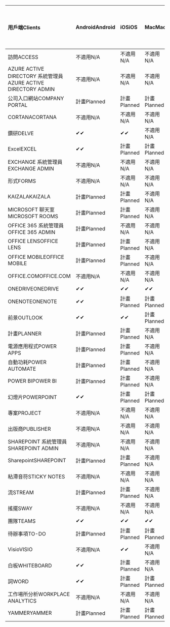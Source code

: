 <!-- This file is generated automatically. Changes made to this file will be overwritten.-->
|<span data-ttu-id="def69-101">用戶端</span><span class="sxs-lookup"><span data-stu-id="def69-101">Clients</span></span>|<span data-ttu-id="def69-102">Android</span><span class="sxs-lookup"><span data-stu-id="def69-102">Android</span></span>|<span data-ttu-id="def69-103">iOS</span><span class="sxs-lookup"><span data-stu-id="def69-103">iOS</span></span>|<span data-ttu-id="def69-104">Mac</span><span class="sxs-lookup"><span data-stu-id="def69-104">Mac</span></span>|<span data-ttu-id="def69-105">Windows 10</span><span class="sxs-lookup"><span data-stu-id="def69-105">Windows 10</span></span><br><span data-ttu-id="def69-106">桌上型電腦</span><span class="sxs-lookup"><span data-stu-id="def69-106">Desktop</span></span>|<span data-ttu-id="def69-107">Windows 10</span><span class="sxs-lookup"><span data-stu-id="def69-107">Windows 10</span></span><br><span data-ttu-id="def69-108">新式應用程式</span><span class="sxs-lookup"><span data-stu-id="def69-108">Modern Apps</span></span>|
|:-|:-|:-|:-|:-|:-|
|<span data-ttu-id="def69-109">訪問</span><span class="sxs-lookup"><span data-stu-id="def69-109">ACCESS</span></span>|<span data-ttu-id="def69-110">不適用</span><span class="sxs-lookup"><span data-stu-id="def69-110">N/A</span></span>|<span data-ttu-id="def69-111">不適用</span><span class="sxs-lookup"><span data-stu-id="def69-111">N/A</span></span>|<span data-ttu-id="def69-112">不適用</span><span class="sxs-lookup"><span data-stu-id="def69-112">N/A</span></span>|<span data-ttu-id="def69-113">計畫</span><span class="sxs-lookup"><span data-stu-id="def69-113">Planned</span></span>|<span data-ttu-id="def69-114">不適用</span><span class="sxs-lookup"><span data-stu-id="def69-114">N/A</span></span>|
|<span data-ttu-id="def69-115">AZURE ACTIVE DIRECTORY 系統管理員</span><span class="sxs-lookup"><span data-stu-id="def69-115">AZURE ACTIVE DIRECTORY ADMIN</span></span>|<span data-ttu-id="def69-116">不適用</span><span class="sxs-lookup"><span data-stu-id="def69-116">N/A</span></span>|<span data-ttu-id="def69-117">不適用</span><span class="sxs-lookup"><span data-stu-id="def69-117">N/A</span></span>|<span data-ttu-id="def69-118">不適用</span><span class="sxs-lookup"><span data-stu-id="def69-118">N/A</span></span>|<span data-ttu-id="def69-119">計畫</span><span class="sxs-lookup"><span data-stu-id="def69-119">Planned</span></span>|<span data-ttu-id="def69-120">不適用</span><span class="sxs-lookup"><span data-stu-id="def69-120">N/A</span></span>|
|<span data-ttu-id="def69-121">公司入口網站</span><span class="sxs-lookup"><span data-stu-id="def69-121">COMPANY PORTAL</span></span>|<span data-ttu-id="def69-122">計畫</span><span class="sxs-lookup"><span data-stu-id="def69-122">Planned</span></span>|<span data-ttu-id="def69-123">計畫</span><span class="sxs-lookup"><span data-stu-id="def69-123">Planned</span></span>|<span data-ttu-id="def69-124">計畫</span><span class="sxs-lookup"><span data-stu-id="def69-124">Planned</span></span>|<span data-ttu-id="def69-125">不適用</span><span class="sxs-lookup"><span data-stu-id="def69-125">N/A</span></span>|<span data-ttu-id="def69-126">計畫</span><span class="sxs-lookup"><span data-stu-id="def69-126">Planned</span></span>|
|<span data-ttu-id="def69-127">CORTANA</span><span class="sxs-lookup"><span data-stu-id="def69-127">CORTANA</span></span>|<span data-ttu-id="def69-128">不適用</span><span class="sxs-lookup"><span data-stu-id="def69-128">N/A</span></span>|<span data-ttu-id="def69-129">不適用</span><span class="sxs-lookup"><span data-stu-id="def69-129">N/A</span></span>|<span data-ttu-id="def69-130">不適用</span><span class="sxs-lookup"><span data-stu-id="def69-130">N/A</span></span>|<span data-ttu-id="def69-131">不適用</span><span class="sxs-lookup"><span data-stu-id="def69-131">N/A</span></span>|<span data-ttu-id="def69-132">計畫</span><span class="sxs-lookup"><span data-stu-id="def69-132">Planned</span></span>|
|<span data-ttu-id="def69-133">鑽研</span><span class="sxs-lookup"><span data-stu-id="def69-133">DELVE</span></span>|<span data-ttu-id="def69-134">✔</span><span class="sxs-lookup"><span data-stu-id="def69-134">✔</span></span>|<span data-ttu-id="def69-135">✔</span><span class="sxs-lookup"><span data-stu-id="def69-135">✔</span></span>|<span data-ttu-id="def69-136">不適用</span><span class="sxs-lookup"><span data-stu-id="def69-136">N/A</span></span>|<span data-ttu-id="def69-137">不適用</span><span class="sxs-lookup"><span data-stu-id="def69-137">N/A</span></span>|<span data-ttu-id="def69-138">不適用</span><span class="sxs-lookup"><span data-stu-id="def69-138">N/A</span></span>|
|<span data-ttu-id="def69-139">Excel</span><span class="sxs-lookup"><span data-stu-id="def69-139">EXCEL</span></span>|<span data-ttu-id="def69-140">✔</span><span class="sxs-lookup"><span data-stu-id="def69-140">✔</span></span>|<span data-ttu-id="def69-141">計畫</span><span class="sxs-lookup"><span data-stu-id="def69-141">Planned</span></span>|<span data-ttu-id="def69-142">計畫</span><span class="sxs-lookup"><span data-stu-id="def69-142">Planned</span></span>|<span data-ttu-id="def69-143">計畫</span><span class="sxs-lookup"><span data-stu-id="def69-143">Planned</span></span>|<span data-ttu-id="def69-144">不適用</span><span class="sxs-lookup"><span data-stu-id="def69-144">N/A</span></span>|
|<span data-ttu-id="def69-145">EXCHANGE 系統管理員</span><span class="sxs-lookup"><span data-stu-id="def69-145">EXCHANGE ADMIN</span></span>|<span data-ttu-id="def69-146">不適用</span><span class="sxs-lookup"><span data-stu-id="def69-146">N/A</span></span>|<span data-ttu-id="def69-147">不適用</span><span class="sxs-lookup"><span data-stu-id="def69-147">N/A</span></span>|<span data-ttu-id="def69-148">不適用</span><span class="sxs-lookup"><span data-stu-id="def69-148">N/A</span></span>|<span data-ttu-id="def69-149">✔</span><span class="sxs-lookup"><span data-stu-id="def69-149">✔</span></span>|<span data-ttu-id="def69-150">不適用</span><span class="sxs-lookup"><span data-stu-id="def69-150">N/A</span></span>|
|<span data-ttu-id="def69-151">形式</span><span class="sxs-lookup"><span data-stu-id="def69-151">FORMS</span></span>|<span data-ttu-id="def69-152">不適用</span><span class="sxs-lookup"><span data-stu-id="def69-152">N/A</span></span>|<span data-ttu-id="def69-153">不適用</span><span class="sxs-lookup"><span data-stu-id="def69-153">N/A</span></span>|<span data-ttu-id="def69-154">不適用</span><span class="sxs-lookup"><span data-stu-id="def69-154">N/A</span></span>|<span data-ttu-id="def69-155">不適用</span><span class="sxs-lookup"><span data-stu-id="def69-155">N/A</span></span>|<span data-ttu-id="def69-156">不適用</span><span class="sxs-lookup"><span data-stu-id="def69-156">N/A</span></span>|
|<span data-ttu-id="def69-157">KAIZALA</span><span class="sxs-lookup"><span data-stu-id="def69-157">KAIZALA</span></span>|<span data-ttu-id="def69-158">計畫</span><span class="sxs-lookup"><span data-stu-id="def69-158">Planned</span></span>|<span data-ttu-id="def69-159">計畫</span><span class="sxs-lookup"><span data-stu-id="def69-159">Planned</span></span>|<span data-ttu-id="def69-160">不適用</span><span class="sxs-lookup"><span data-stu-id="def69-160">N/A</span></span>|<span data-ttu-id="def69-161">不適用</span><span class="sxs-lookup"><span data-stu-id="def69-161">N/A</span></span>|<span data-ttu-id="def69-162">不適用</span><span class="sxs-lookup"><span data-stu-id="def69-162">N/A</span></span>|
|<span data-ttu-id="def69-163">MICROSOFT 聊天室</span><span class="sxs-lookup"><span data-stu-id="def69-163">MICROSOFT ROOMS</span></span>|<span data-ttu-id="def69-164">計畫</span><span class="sxs-lookup"><span data-stu-id="def69-164">Planned</span></span>|<span data-ttu-id="def69-165">計畫</span><span class="sxs-lookup"><span data-stu-id="def69-165">Planned</span></span>|<span data-ttu-id="def69-166">不適用</span><span class="sxs-lookup"><span data-stu-id="def69-166">N/A</span></span>|<span data-ttu-id="def69-167">不適用</span><span class="sxs-lookup"><span data-stu-id="def69-167">N/A</span></span>|<span data-ttu-id="def69-168">不適用</span><span class="sxs-lookup"><span data-stu-id="def69-168">N/A</span></span>|
|<span data-ttu-id="def69-169">OFFICE 365 系統管理員</span><span class="sxs-lookup"><span data-stu-id="def69-169">OFFICE 365 ADMIN</span></span>|<span data-ttu-id="def69-170">計畫</span><span class="sxs-lookup"><span data-stu-id="def69-170">Planned</span></span>|<span data-ttu-id="def69-171">不適用</span><span class="sxs-lookup"><span data-stu-id="def69-171">N/A</span></span>|<span data-ttu-id="def69-172">不適用</span><span class="sxs-lookup"><span data-stu-id="def69-172">N/A</span></span>|<span data-ttu-id="def69-173">不適用</span><span class="sxs-lookup"><span data-stu-id="def69-173">N/A</span></span>|<span data-ttu-id="def69-174">不適用</span><span class="sxs-lookup"><span data-stu-id="def69-174">N/A</span></span>|
|<span data-ttu-id="def69-175">OFFICE LENS</span><span class="sxs-lookup"><span data-stu-id="def69-175">OFFICE LENS</span></span>|<span data-ttu-id="def69-176">計畫</span><span class="sxs-lookup"><span data-stu-id="def69-176">Planned</span></span>|<span data-ttu-id="def69-177">計畫</span><span class="sxs-lookup"><span data-stu-id="def69-177">Planned</span></span>|<span data-ttu-id="def69-178">不適用</span><span class="sxs-lookup"><span data-stu-id="def69-178">N/A</span></span>|<span data-ttu-id="def69-179">不適用</span><span class="sxs-lookup"><span data-stu-id="def69-179">N/A</span></span>|<span data-ttu-id="def69-180">不適用</span><span class="sxs-lookup"><span data-stu-id="def69-180">N/A</span></span>|
|<span data-ttu-id="def69-181">OFFICE MOBILE</span><span class="sxs-lookup"><span data-stu-id="def69-181">OFFICE MOBILE</span></span>|<span data-ttu-id="def69-182">計畫</span><span class="sxs-lookup"><span data-stu-id="def69-182">Planned</span></span>|<span data-ttu-id="def69-183">計畫</span><span class="sxs-lookup"><span data-stu-id="def69-183">Planned</span></span>|<span data-ttu-id="def69-184">不適用</span><span class="sxs-lookup"><span data-stu-id="def69-184">N/A</span></span>|<span data-ttu-id="def69-185">不適用</span><span class="sxs-lookup"><span data-stu-id="def69-185">N/A</span></span>|<span data-ttu-id="def69-186">不適用</span><span class="sxs-lookup"><span data-stu-id="def69-186">N/A</span></span>|
|<span data-ttu-id="def69-187">OFFICE.COM</span><span class="sxs-lookup"><span data-stu-id="def69-187">OFFICE.COM</span></span>|<span data-ttu-id="def69-188">不適用</span><span class="sxs-lookup"><span data-stu-id="def69-188">N/A</span></span>|<span data-ttu-id="def69-189">不適用</span><span class="sxs-lookup"><span data-stu-id="def69-189">N/A</span></span>|<span data-ttu-id="def69-190">不適用</span><span class="sxs-lookup"><span data-stu-id="def69-190">N/A</span></span>|<span data-ttu-id="def69-191">不適用</span><span class="sxs-lookup"><span data-stu-id="def69-191">N/A</span></span>|<span data-ttu-id="def69-192">計畫</span><span class="sxs-lookup"><span data-stu-id="def69-192">Planned</span></span>|
|<span data-ttu-id="def69-193">ONEDRIVE</span><span class="sxs-lookup"><span data-stu-id="def69-193">ONEDRIVE</span></span>|<span data-ttu-id="def69-194">✔</span><span class="sxs-lookup"><span data-stu-id="def69-194">✔</span></span>|<span data-ttu-id="def69-195">✔</span><span class="sxs-lookup"><span data-stu-id="def69-195">✔</span></span>|<span data-ttu-id="def69-196">✔</span><span class="sxs-lookup"><span data-stu-id="def69-196">✔</span></span>|<span data-ttu-id="def69-197">✔</span><span class="sxs-lookup"><span data-stu-id="def69-197">✔</span></span>|<span data-ttu-id="def69-198">計畫</span><span class="sxs-lookup"><span data-stu-id="def69-198">Planned</span></span>|
|<span data-ttu-id="def69-199">ONENOTE</span><span class="sxs-lookup"><span data-stu-id="def69-199">ONENOTE</span></span>|<span data-ttu-id="def69-200">✔</span><span class="sxs-lookup"><span data-stu-id="def69-200">✔</span></span>|<span data-ttu-id="def69-201">計畫</span><span class="sxs-lookup"><span data-stu-id="def69-201">Planned</span></span>|<span data-ttu-id="def69-202">計畫</span><span class="sxs-lookup"><span data-stu-id="def69-202">Planned</span></span>|<span data-ttu-id="def69-203">計畫</span><span class="sxs-lookup"><span data-stu-id="def69-203">Planned</span></span>|<span data-ttu-id="def69-204">計畫</span><span class="sxs-lookup"><span data-stu-id="def69-204">Planned</span></span>|
|<span data-ttu-id="def69-205">前景</span><span class="sxs-lookup"><span data-stu-id="def69-205">OUTLOOK</span></span>|<span data-ttu-id="def69-206">✔</span><span class="sxs-lookup"><span data-stu-id="def69-206">✔</span></span>|<span data-ttu-id="def69-207">✔</span><span class="sxs-lookup"><span data-stu-id="def69-207">✔</span></span>|<span data-ttu-id="def69-208">計畫</span><span class="sxs-lookup"><span data-stu-id="def69-208">Planned</span></span>|<span data-ttu-id="def69-209">計畫</span><span class="sxs-lookup"><span data-stu-id="def69-209">Planned</span></span>|<span data-ttu-id="def69-210">計畫</span><span class="sxs-lookup"><span data-stu-id="def69-210">Planned</span></span>|
|<span data-ttu-id="def69-211">計畫</span><span class="sxs-lookup"><span data-stu-id="def69-211">PLANNER</span></span>|<span data-ttu-id="def69-212">計畫</span><span class="sxs-lookup"><span data-stu-id="def69-212">Planned</span></span>|<span data-ttu-id="def69-213">計畫</span><span class="sxs-lookup"><span data-stu-id="def69-213">Planned</span></span>|<span data-ttu-id="def69-214">不適用</span><span class="sxs-lookup"><span data-stu-id="def69-214">N/A</span></span>|<span data-ttu-id="def69-215">不適用</span><span class="sxs-lookup"><span data-stu-id="def69-215">N/A</span></span>|<span data-ttu-id="def69-216">不適用</span><span class="sxs-lookup"><span data-stu-id="def69-216">N/A</span></span>|
|<span data-ttu-id="def69-217">電源應用程式</span><span class="sxs-lookup"><span data-stu-id="def69-217">POWER APPS</span></span>|<span data-ttu-id="def69-218">計畫</span><span class="sxs-lookup"><span data-stu-id="def69-218">Planned</span></span>|<span data-ttu-id="def69-219">計畫</span><span class="sxs-lookup"><span data-stu-id="def69-219">Planned</span></span>|<span data-ttu-id="def69-220">不適用</span><span class="sxs-lookup"><span data-stu-id="def69-220">N/A</span></span>|<span data-ttu-id="def69-221">不適用</span><span class="sxs-lookup"><span data-stu-id="def69-221">N/A</span></span>|<span data-ttu-id="def69-222">計畫</span><span class="sxs-lookup"><span data-stu-id="def69-222">Planned</span></span>|
|<span data-ttu-id="def69-223">自動功耗</span><span class="sxs-lookup"><span data-stu-id="def69-223">POWER AUTOMATE</span></span>|<span data-ttu-id="def69-224">計畫</span><span class="sxs-lookup"><span data-stu-id="def69-224">Planned</span></span>|<span data-ttu-id="def69-225">計畫</span><span class="sxs-lookup"><span data-stu-id="def69-225">Planned</span></span>|<span data-ttu-id="def69-226">不適用</span><span class="sxs-lookup"><span data-stu-id="def69-226">N/A</span></span>|<span data-ttu-id="def69-227">不適用</span><span class="sxs-lookup"><span data-stu-id="def69-227">N/A</span></span>|<span data-ttu-id="def69-228">不適用</span><span class="sxs-lookup"><span data-stu-id="def69-228">N/A</span></span>|
|<span data-ttu-id="def69-229">POWER BI</span><span class="sxs-lookup"><span data-stu-id="def69-229">POWER BI</span></span>|<span data-ttu-id="def69-230">計畫</span><span class="sxs-lookup"><span data-stu-id="def69-230">Planned</span></span>|<span data-ttu-id="def69-231">計畫</span><span class="sxs-lookup"><span data-stu-id="def69-231">Planned</span></span>|<span data-ttu-id="def69-232">不適用</span><span class="sxs-lookup"><span data-stu-id="def69-232">N/A</span></span>|<span data-ttu-id="def69-233">計畫</span><span class="sxs-lookup"><span data-stu-id="def69-233">Planned</span></span>|<span data-ttu-id="def69-234">計畫</span><span class="sxs-lookup"><span data-stu-id="def69-234">Planned</span></span>|
|<span data-ttu-id="def69-235">幻燈片</span><span class="sxs-lookup"><span data-stu-id="def69-235">POWERPOINT</span></span>|<span data-ttu-id="def69-236">✔</span><span class="sxs-lookup"><span data-stu-id="def69-236">✔</span></span>|<span data-ttu-id="def69-237">計畫</span><span class="sxs-lookup"><span data-stu-id="def69-237">Planned</span></span>|<span data-ttu-id="def69-238">計畫</span><span class="sxs-lookup"><span data-stu-id="def69-238">Planned</span></span>|<span data-ttu-id="def69-239">計畫</span><span class="sxs-lookup"><span data-stu-id="def69-239">Planned</span></span>|<span data-ttu-id="def69-240">不適用</span><span class="sxs-lookup"><span data-stu-id="def69-240">N/A</span></span>|
|<span data-ttu-id="def69-241">專案</span><span class="sxs-lookup"><span data-stu-id="def69-241">PROJECT</span></span>|<span data-ttu-id="def69-242">不適用</span><span class="sxs-lookup"><span data-stu-id="def69-242">N/A</span></span>|<span data-ttu-id="def69-243">不適用</span><span class="sxs-lookup"><span data-stu-id="def69-243">N/A</span></span>|<span data-ttu-id="def69-244">不適用</span><span class="sxs-lookup"><span data-stu-id="def69-244">N/A</span></span>|<span data-ttu-id="def69-245">計畫</span><span class="sxs-lookup"><span data-stu-id="def69-245">Planned</span></span>|<span data-ttu-id="def69-246">不適用</span><span class="sxs-lookup"><span data-stu-id="def69-246">N/A</span></span>|
|<span data-ttu-id="def69-247">出版商</span><span class="sxs-lookup"><span data-stu-id="def69-247">PUBLISHER</span></span>|<span data-ttu-id="def69-248">不適用</span><span class="sxs-lookup"><span data-stu-id="def69-248">N/A</span></span>|<span data-ttu-id="def69-249">不適用</span><span class="sxs-lookup"><span data-stu-id="def69-249">N/A</span></span>|<span data-ttu-id="def69-250">不適用</span><span class="sxs-lookup"><span data-stu-id="def69-250">N/A</span></span>|<span data-ttu-id="def69-251">✔</span><span class="sxs-lookup"><span data-stu-id="def69-251">✔</span></span>|<span data-ttu-id="def69-252">不適用</span><span class="sxs-lookup"><span data-stu-id="def69-252">N/A</span></span>|
|<span data-ttu-id="def69-253">SHAREPOINT 系統管理員</span><span class="sxs-lookup"><span data-stu-id="def69-253">SHAREPOINT ADMIN</span></span>|<span data-ttu-id="def69-254">不適用</span><span class="sxs-lookup"><span data-stu-id="def69-254">N/A</span></span>|<span data-ttu-id="def69-255">不適用</span><span class="sxs-lookup"><span data-stu-id="def69-255">N/A</span></span>|<span data-ttu-id="def69-256">不適用</span><span class="sxs-lookup"><span data-stu-id="def69-256">N/A</span></span>|<span data-ttu-id="def69-257">計畫</span><span class="sxs-lookup"><span data-stu-id="def69-257">Planned</span></span>|<span data-ttu-id="def69-258">不適用</span><span class="sxs-lookup"><span data-stu-id="def69-258">N/A</span></span>|
|<span data-ttu-id="def69-259">Sharepoint</span><span class="sxs-lookup"><span data-stu-id="def69-259">SHAREPOINT</span></span>|<span data-ttu-id="def69-260">計畫</span><span class="sxs-lookup"><span data-stu-id="def69-260">Planned</span></span>|<span data-ttu-id="def69-261">計畫</span><span class="sxs-lookup"><span data-stu-id="def69-261">Planned</span></span>|<span data-ttu-id="def69-262">不適用</span><span class="sxs-lookup"><span data-stu-id="def69-262">N/A</span></span>|<span data-ttu-id="def69-263">不適用</span><span class="sxs-lookup"><span data-stu-id="def69-263">N/A</span></span>|<span data-ttu-id="def69-264">不適用</span><span class="sxs-lookup"><span data-stu-id="def69-264">N/A</span></span>|
|<span data-ttu-id="def69-265">粘滯音符</span><span class="sxs-lookup"><span data-stu-id="def69-265">STICKY NOTES</span></span>|<span data-ttu-id="def69-266">不適用</span><span class="sxs-lookup"><span data-stu-id="def69-266">N/A</span></span>|<span data-ttu-id="def69-267">不適用</span><span class="sxs-lookup"><span data-stu-id="def69-267">N/A</span></span>|<span data-ttu-id="def69-268">不適用</span><span class="sxs-lookup"><span data-stu-id="def69-268">N/A</span></span>|<span data-ttu-id="def69-269">不適用</span><span class="sxs-lookup"><span data-stu-id="def69-269">N/A</span></span>|<span data-ttu-id="def69-270">計畫</span><span class="sxs-lookup"><span data-stu-id="def69-270">Planned</span></span>|
|<span data-ttu-id="def69-271">流</span><span class="sxs-lookup"><span data-stu-id="def69-271">STREAM</span></span>|<span data-ttu-id="def69-272">計畫</span><span class="sxs-lookup"><span data-stu-id="def69-272">Planned</span></span>|<span data-ttu-id="def69-273">計畫</span><span class="sxs-lookup"><span data-stu-id="def69-273">Planned</span></span>|<span data-ttu-id="def69-274">不適用</span><span class="sxs-lookup"><span data-stu-id="def69-274">N/A</span></span>|<span data-ttu-id="def69-275">不適用</span><span class="sxs-lookup"><span data-stu-id="def69-275">N/A</span></span>|<span data-ttu-id="def69-276">不適用</span><span class="sxs-lookup"><span data-stu-id="def69-276">N/A</span></span>|
|<span data-ttu-id="def69-277">搖擺</span><span class="sxs-lookup"><span data-stu-id="def69-277">SWAY</span></span>|<span data-ttu-id="def69-278">不適用</span><span class="sxs-lookup"><span data-stu-id="def69-278">N/A</span></span>|<span data-ttu-id="def69-279">不適用</span><span class="sxs-lookup"><span data-stu-id="def69-279">N/A</span></span>|<span data-ttu-id="def69-280">不適用</span><span class="sxs-lookup"><span data-stu-id="def69-280">N/A</span></span>|<span data-ttu-id="def69-281">不適用</span><span class="sxs-lookup"><span data-stu-id="def69-281">N/A</span></span>|<span data-ttu-id="def69-282">計畫</span><span class="sxs-lookup"><span data-stu-id="def69-282">Planned</span></span>|
|<span data-ttu-id="def69-283">團隊</span><span class="sxs-lookup"><span data-stu-id="def69-283">TEAMS</span></span>|<span data-ttu-id="def69-284">✔</span><span class="sxs-lookup"><span data-stu-id="def69-284">✔</span></span>|<span data-ttu-id="def69-285">✔</span><span class="sxs-lookup"><span data-stu-id="def69-285">✔</span></span>|<span data-ttu-id="def69-286">✔</span><span class="sxs-lookup"><span data-stu-id="def69-286">✔</span></span>|<span data-ttu-id="def69-287">✔</span><span class="sxs-lookup"><span data-stu-id="def69-287">✔</span></span>|<span data-ttu-id="def69-288">不適用</span><span class="sxs-lookup"><span data-stu-id="def69-288">N/A</span></span>|
|<span data-ttu-id="def69-289">待辦事項</span><span class="sxs-lookup"><span data-stu-id="def69-289">TO-DO</span></span>|<span data-ttu-id="def69-290">計畫</span><span class="sxs-lookup"><span data-stu-id="def69-290">Planned</span></span>|<span data-ttu-id="def69-291">計畫</span><span class="sxs-lookup"><span data-stu-id="def69-291">Planned</span></span>|<span data-ttu-id="def69-292">計畫</span><span class="sxs-lookup"><span data-stu-id="def69-292">Planned</span></span>|<span data-ttu-id="def69-293">不適用</span><span class="sxs-lookup"><span data-stu-id="def69-293">N/A</span></span>|<span data-ttu-id="def69-294">計畫</span><span class="sxs-lookup"><span data-stu-id="def69-294">Planned</span></span>|
|<span data-ttu-id="def69-295">Visio</span><span class="sxs-lookup"><span data-stu-id="def69-295">VISIO</span></span>|<span data-ttu-id="def69-296">不適用</span><span class="sxs-lookup"><span data-stu-id="def69-296">N/A</span></span>|<span data-ttu-id="def69-297">✔</span><span class="sxs-lookup"><span data-stu-id="def69-297">✔</span></span>|<span data-ttu-id="def69-298">不適用</span><span class="sxs-lookup"><span data-stu-id="def69-298">N/A</span></span>|<span data-ttu-id="def69-299">計畫</span><span class="sxs-lookup"><span data-stu-id="def69-299">Planned</span></span>|<span data-ttu-id="def69-300">不適用</span><span class="sxs-lookup"><span data-stu-id="def69-300">N/A</span></span>|
|<span data-ttu-id="def69-301">白板</span><span class="sxs-lookup"><span data-stu-id="def69-301">WHITEBOARD</span></span>|<span data-ttu-id="def69-302">✔</span><span class="sxs-lookup"><span data-stu-id="def69-302">✔</span></span>|<span data-ttu-id="def69-303">計畫</span><span class="sxs-lookup"><span data-stu-id="def69-303">Planned</span></span>|<span data-ttu-id="def69-304">不適用</span><span class="sxs-lookup"><span data-stu-id="def69-304">N/A</span></span>|<span data-ttu-id="def69-305">不適用</span><span class="sxs-lookup"><span data-stu-id="def69-305">N/A</span></span>|<span data-ttu-id="def69-306">計畫</span><span class="sxs-lookup"><span data-stu-id="def69-306">Planned</span></span>|
|<span data-ttu-id="def69-307">詞</span><span class="sxs-lookup"><span data-stu-id="def69-307">WORD</span></span>|<span data-ttu-id="def69-308">✔</span><span class="sxs-lookup"><span data-stu-id="def69-308">✔</span></span>|<span data-ttu-id="def69-309">計畫</span><span class="sxs-lookup"><span data-stu-id="def69-309">Planned</span></span>|<span data-ttu-id="def69-310">計畫</span><span class="sxs-lookup"><span data-stu-id="def69-310">Planned</span></span>|<span data-ttu-id="def69-311">計畫</span><span class="sxs-lookup"><span data-stu-id="def69-311">Planned</span></span>|<span data-ttu-id="def69-312">不適用</span><span class="sxs-lookup"><span data-stu-id="def69-312">N/A</span></span>|
|<span data-ttu-id="def69-313">工作場所分析</span><span class="sxs-lookup"><span data-stu-id="def69-313">WORKPLACE ANALYTICS</span></span>|<span data-ttu-id="def69-314">不適用</span><span class="sxs-lookup"><span data-stu-id="def69-314">N/A</span></span>|<span data-ttu-id="def69-315">不適用</span><span class="sxs-lookup"><span data-stu-id="def69-315">N/A</span></span>|<span data-ttu-id="def69-316">不適用</span><span class="sxs-lookup"><span data-stu-id="def69-316">N/A</span></span>|<span data-ttu-id="def69-317">不適用</span><span class="sxs-lookup"><span data-stu-id="def69-317">N/A</span></span>|<span data-ttu-id="def69-318">不適用</span><span class="sxs-lookup"><span data-stu-id="def69-318">N/A</span></span>|
|<span data-ttu-id="def69-319">YAMMER</span><span class="sxs-lookup"><span data-stu-id="def69-319">YAMMER</span></span>|<span data-ttu-id="def69-320">計畫</span><span class="sxs-lookup"><span data-stu-id="def69-320">Planned</span></span>|<span data-ttu-id="def69-321">計畫</span><span class="sxs-lookup"><span data-stu-id="def69-321">Planned</span></span>|<span data-ttu-id="def69-322">計畫</span><span class="sxs-lookup"><span data-stu-id="def69-322">Planned</span></span>|<span data-ttu-id="def69-323">計畫</span><span class="sxs-lookup"><span data-stu-id="def69-323">Planned</span></span>|<span data-ttu-id="def69-324">不適用</span><span class="sxs-lookup"><span data-stu-id="def69-324">N/A</span></span>|
